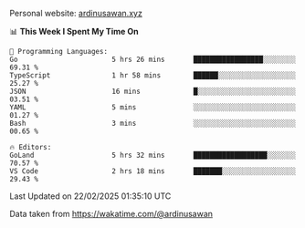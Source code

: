 Personal website: [ardinusawan.xyz](https://ardinusawan.xyz)

<!--START_SECTION:waka-->
📊 **This Week I Spent My Time On** 

```text
💬 Programming Languages: 
Go                       5 hrs 26 mins       █████████████████░░░░░░░░   69.31 % 
TypeScript               1 hr 58 mins        ██████░░░░░░░░░░░░░░░░░░░   25.27 % 
JSON                     16 mins             █░░░░░░░░░░░░░░░░░░░░░░░░   03.51 % 
YAML                     5 mins              ░░░░░░░░░░░░░░░░░░░░░░░░░   01.27 % 
Bash                     3 mins              ░░░░░░░░░░░░░░░░░░░░░░░░░   00.65 % 

🔥 Editors: 
GoLand                   5 hrs 32 mins       ██████████████████░░░░░░░   70.57 % 
VS Code                  2 hrs 18 mins       ███████░░░░░░░░░░░░░░░░░░   29.43 % 
```


 Last Updated on 22/02/2025 01:35:10 UTC
<!--END_SECTION:waka-->
Data taken from https://wakatime.com/@ardinusawan
